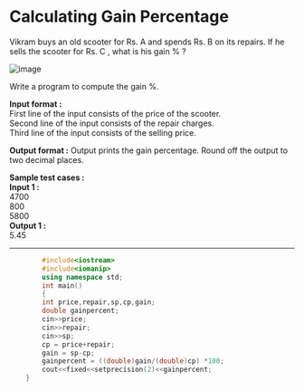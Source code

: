 # Calculating Gain Percentage

Vikram buys an old scooter for Rs. A and spends Rs. B on its repairs. If he sells the scooter for Rs. C , what is his gain % ?

![image](https://github.com/king-ronin04/Java-Learning/assets/103017387/f1ced22a-de03-44ac-9ed5-a9f257e4f97d)

Write a program to compute the gain %.

**Input format :** <br>
First line of the input consists of the price of the scooter.<br>
Second line of the input consists of the repair charges.<br>
Third line of the input consists of the selling price.

**Output format :**
Output prints the gain percentage. Round off the output to two decimal places.

**Sample test cases :** <br>
**Input 1 :**<br>
4700<br>
800<br>
5800<br>
**Output 1 :**<br>
5.45

---------------------------------------------------------------------------------------------------------------------------------

```cpp
		#include<iostream>
		#include<iomanip>
		using namespace std;
		int main()
		{
		int price,repair,sp,cp,gain;
		double gainpercent;
		cin>>price;
		cin>>repair;
		cin>>sp;
		cp = price+repair;
		gain = sp-cp;
		gainpercent = ((double)gain/(double)cp) *100;
		cout<<fixed<<setprecision(2)<<gainpercent;
	}




```

